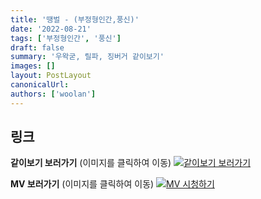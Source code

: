 ```yaml
---
title: '땡벌 - (부정형인간,풍신)'
date: '2022-08-21'
tags: ['부정형인간', '풍신']
draft: false
summary: '우왁굳, 릴파, 징버거 같이보기'
images: []
layout: PostLayout
canonicalUrl:
authors: ['woolan']
---
```


## 링크

**같이보기 보러가기** (이미지를 클릭하여 이동)
[![같이보기 보러가기](https://cdn.discordapp.com/attachments/1136601898116464710/1211650793904807976/logo.png?ex=65eef8bc&is=65dc83bc&hm=95dc0e08c1f43025dd60def429896697b3787a9f923593eb50b24e9fb6280361&)](https://cafe.naver.com/steamindiegame/7331091)

**MV 보러가기** (이미지를 클릭하여 이동)
[![MV 시청하기](https://i.ytimg.com/vi/NgYcNHAOFYM/maxresdefault.jpg)](https://youtu.be/NgYcNHAOFYM)
